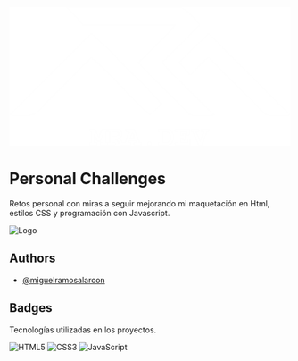 ![Logo](https://github.com/miguelramosalarcon/personal_challenges/blob/main/images/LogoMiguel2024_white.png?raw=true)

# Personal Challenges

Retos personal con miras a seguir mejorando mi maquetación en Html, estilos CSS y programación con Javascript.

<div id="logo-container">
  <img src="https://github.com/miguelramosalarcon/personal_challenges/blob/main/images/LogoMiguel2024_light.png?raw=true" alt="Logo" id="logo">
</div>

<script>
// Detecta el modo de color preferido del usuario
if (window.matchMedia && window.matchMedia('(prefers-color-scheme: dark)').matches) {
  document.getElementById('logo').src = 'https://github.com/miguelramosalarcon/personal_challenges/blob/main/images/LogoMiguel2024.png?raw=true'; // Cambia la imagen del logo para modo oscuro
} else {
  document.getElementById('logo').src = 'https://github.com/miguelramosalarcon/personal_challenges/blob/main/images/LogoMiguel2024_light.png?raw=true'; // Cambia la imagen del logo para modo claro
}
</script>

## Authors

- [@miguelramosalarcon](https://github.com/miguelramosalarcon)


## Badges

Tecnologías utilizadas en los proyectos.

![HTML5](https://img.shields.io/badge/html5-%23E34F26.svg?style=for-the-badge&logo=html5&logoColor=white)
![CSS3](https://img.shields.io/badge/css3-%231572B6.svg?style=for-the-badge&logo=css3&logoColor=white)
![JavaScript](https://img.shields.io/badge/javascript-%23323330.svg?style=for-the-badge&logo=javascript&logoColor=%23F7DF1E)






